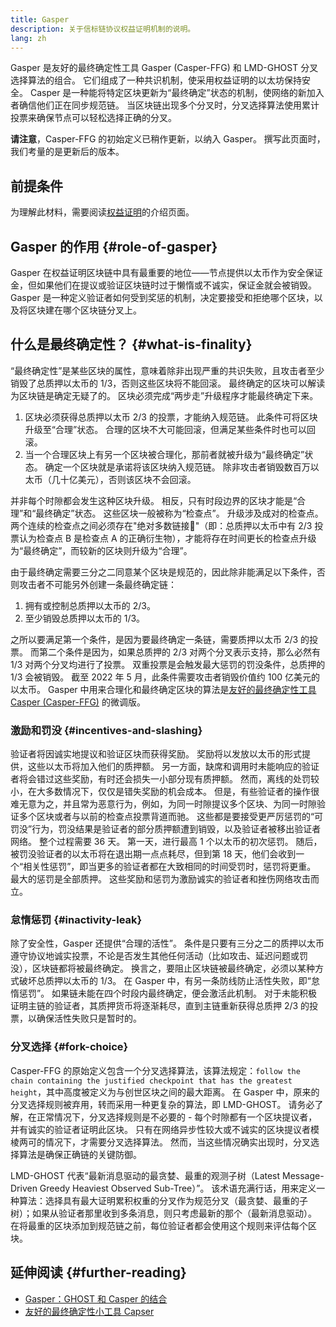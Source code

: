 ```yaml
---
title: Gasper
description: 关于信标链协议权益证明机制的说明。
lang: zh
---
```


Gasper 是友好的最终确定性工具 Gasper (Casper-FFG) 和 LMD-GHOST 分叉选择算法的组合。 它们组成了一种共识机制，使采用权益证明的以太坊保持安全。 Casper 是一种能将特定区块更新为“最终确定”状态的机制，使网络的新加入者确信他们正在同步规范链。 当区块链出现多个分叉时，分叉选择算法使用累计投票来确保节点可以轻松选择正确的分叉。

**请注意**，Casper-FFG 的初始定义已稍作更新，以纳入 Gasper。 撰写此页面时，我们考量的是更新后的版本。

## 前提条件

为理解此材料，需要阅读[权益证明](/developers/docs/consensus-mechanisms/pos/)的介绍页面。

## Gasper 的作用 {#role-of-gasper}

Gasper 在权益证明区块链中具有最重要的地位——节点提供以太币作为安全保证金，但如果他们在提议或验证区块链时过于懒惰或不诚实，保证金就会被销毁。 Gasper 是一种定义验证者如何受到奖惩的机制，决定要接受和拒绝哪个区块，以及将区块建在哪个区块链分叉上。

## 什么是最终确定性？ {#what-is-finality}

“最终确定性”是某些区块的属性，意味着除非出现严重的共识失败，且攻击者至少销毁了总质押以太币的 1/3，否则这些区块将不能回滚。 最终确定的区块可以解读为区块链是确定无疑了的。 区块必须完成“两步走”升级程序才能最终确定下来。

1. 区块必须获得总质押以太币 2/3 的投票，才能纳入规范链。 此条件可将区块升级至“合理”状态。 合理的区块不大可能回滚，但满足某些条件时也可以回滚。
2. 当一个合理区块上有另一个区块被合理化，那前者就被升级为“最终确定”状态。 确定一个区块就是承诺将该区块纳入规范链。 除非攻击者销毁数百万以太币（几十亿美元），否则该区块不会回滚。

并非每个时隙都会发生这种区块升级。 相反，只有时段边界的区块才能是“合理”和“最终确定”状态。 这些区块一般被称为“检查点”。 升级涉及成对的检查点。 两个连续的检查点之间必须存在"绝对多数链接🔗"（即：总质押以太币中有 2/3 投票认为检查点 B 是检查点 A 的正确衍生物），才能将存在时间更长的检查点升级为“最终确定”，而较新的区块则升级为“合理”。

由于最终确定需要三分之二同意某个区块是规范的，因此除非能满足以下条件，否则攻击者不可能另外创建一条最终确定链：

1. 拥有或控制总质押以太币的 2/3。
2. 至少销毁总质押以太币的 1/3。

之所以要满足第一个条件，是因为要最终确定一条链，需要质押以太币 2/3 的投票。 而第二个条件是因为，如果总质押的 2/3 对两个分叉表示支持，那么必然有 1/3 对两个分叉均进行了投票。 双重投票是会触发最大惩罚的罚没条件，总质押的 1/3 会被销毁。 截至 2022 年 5 月，此条件需要攻击者销毁价值约 100 亿美元的以太币。 Gasper 中用来合理化和最终确定区块的算法是[友好的最终确定性工具 Casper (Casper-FFG)](https://arxiv.org/pdf/1710.09437.pdf) 的微调版。

### 激励和罚没 {#incentives-and-slashing}

验证者将因诚实地提议和验证区块而获得奖励。 奖励将以发放以太币的形式提供，这些以太币将加入他们的质押额。 另一方面，缺席和调用时未能响应的验证者将会错过这些奖励，有时还会损失一小部分现有质押额。 然而，离线的处罚较小，在大多数情况下，仅仅是错失奖励的机会成本。 但是，有些验证者的操作很难无意为之，并且常为恶意行为，例如，为同一时隙提议多个区块、为同一时隙验证多个区块或者与以前的检查点投票背道而驰。 这些都是要接受更严厉惩罚的“可罚没”行为，罚没结果是验证者的部分质押额遭到销毁，以及验证者被移出验证者网络。 整个过程需要 36 天。 第一天，进行最高 1 个以太币的初次惩罚。 随后，被罚没验证者的以太币将在退出期一点点耗尽，但到第 18 天，他们会收到一个“相关性惩罚”，即当更多的验证者都在大致相同的时间受罚时，惩罚将更重。 最大的惩罚是全部质押。 这些奖励和惩罚为激励诚实的验证者和挫伤网络攻击而立。

### 怠惰惩罚 {#inactivity-leak}

除了安全性，Gasper 还提供“合理的活性”。 条件是只要有三分之二的质押以太币遵守协议地诚实投票，不论是否发生其他任何活动（比如攻击、延迟问题或罚没），区块链都将被最终确定。 换言之，要阻止区块链被最终确定，必须以某种方式破坏总质押以太币的 1/3。 在 Gasper 中，有另一条防线防止活性失败，即“怠惰惩罚”。 如果链未能在四个时段内最终确定，便会激活此机制。 对于未能积极证明主链的验证者，其质押货币将逐渐耗尽，直到主链重新获得总质押 2/3 的投票，以确保活性失败只是暂时的。

### 分叉选择 {#fork-choice}

Casper-FFG 的原始定义包含一个分叉选择算法，该算法规定：`follow the chain containing the justified checkpoint that has the greatest height`，其中高度被定义为与创世区块之间的最大距离。 在 Gasper 中，原来的分叉选择规则被弃用，转而采用一种更复杂的算法，即 LMD-GHOST。 请务必了解，在正常情况下，分叉选择规则是不必要的 - 每个时隙都有一个区块提议者，并有诚实的验证者证明此区块。 只有在网络异步性较大或不诚实的区块提议者模棱两可的情况下，才需要分叉选择算法。 然而，当这些情况确实出现时，分叉选择算法是确保正确链的关键防御。

LMD-GHOST 代表“最新消息驱动的最贪婪、最重的观测子树（Latest Message-Driven Greedy Heaviest Observed Sub-Tree）”。 该术语充满行话，用来定义一种算法：选择具有最大证明累积权重的分叉作为规范分叉（最贪婪、最重的子树）；如果从验证者那里收到多条消息，则只考虑最新的那个（最新消息驱动）。 在将最重的区块添加到规范链之前，每位验证者都会使用这个规则来评估每个区块。

## 延伸阅读 {#further-reading}

- [Gasper：GHOST 和 Casper 的结合](https://arxiv.org/pdf/2003.03052.pdf)
- [友好的最终确定性小工具 Capser](https://arxiv.org/pdf/1710.09437.pdf)
